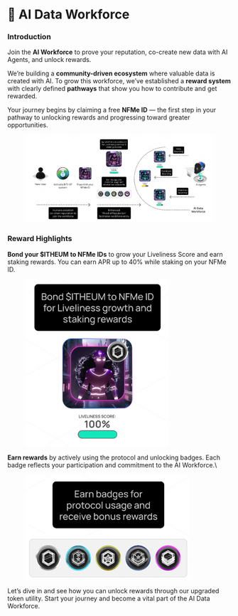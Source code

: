 # 🚆 AI Data Workforce

### Introduction

Join the **AI Workforce** to prove your reputation, co-create new data with AI Agents, and unlock rewards.

We’re building a **community-driven ecosystem** where valuable data is created with AI. To grow this workforce, we’ve established a **reward system** with clearly defined **pathways** that show you how to contribute and get rewarded.

Your journey begins by claiming a free **NFMe ID** — the first step in your pathway to unlocking rewards and progressing toward greater opportunities.

<figure><img src="../../.gitbook/assets/pathways.png" alt=""><figcaption></figcaption></figure>

### Reward Highlights

**Bond your $ITHEUM to NFMe IDs** to grow your Liveliness Score and earn staking rewards. You can earn APR up to 40% while staking on your NFMe ID.

<figure><img src="../../.gitbook/assets/image (3) (1).png" alt=""><figcaption></figcaption></figure>

**Earn rewards** by actively using the protocol and unlocking badges. Each badge reflects your participation and commitment to the AI Workforce.\


<figure><img src="../../.gitbook/assets/image (4).png" alt=""><figcaption></figcaption></figure>

Let’s dive in and see how you can unlock rewards through our upgraded token utility. Start your journey and become a vital part of the AI Data Workforce.

